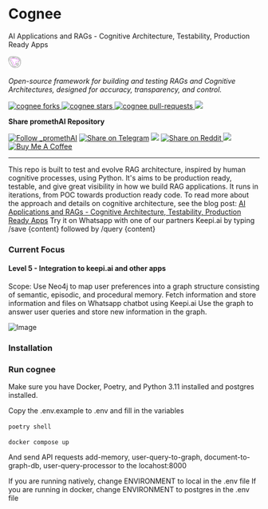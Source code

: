 # Cognee

AI Applications and RAGs - Cognitive Architecture, Testability, Production Ready Apps



<p align="left">
  <a href="https://prometh.ai//#gh-light-mode-only">
    <img src="assets/topoteretes_logo.png" width="5%" alt="promethAI logo" />
  </a>

  
</p>

<p align="left"><i>Open-source framework for building and testing RAGs and Cognitive Architectures, designed for accuracy, transparency, and control.</i></p>

<p align="left">
<a href="https://github.com/topoteretes/cognee/fork" target="blank">
<img src="https://img.shields.io/github/forks/topoteretes/cognee?style=for-the-badge" alt="cognee forks"/>
</a>

<a href="https://github.com/topoteretes/cognee/stargazers" target="blank">
<img src="https://img.shields.io/github/stars/topoteretes/cognee?style=for-the-badge" alt="cognee stars"/>
</a>
<a href="https://github.com/topoteretes/cognee/pulls" target="blank">
<img src="https://img.shields.io/github/issues-pr/topoteretes/cognee?style=for-the-badge" alt="cognee pull-requests"/>
</a>
<a href='https://github.com/topoteretes/cognee/releases'>
<img src='https://img.shields.io/github/release/topoteretes/cognee?&label=Latest&style=for-the-badge'>
</a>

</p>

[//]: # (<p align="center"><b>Follow PromethAI </b></p>)

[//]: # (<p align="center">)

[//]: # (<a href="https://twitter.com/_promethAI" target="blank">)

[//]: # (<img src="https://img.shields.io/twitter/follow/_promethAI?label=Follow: _promethAI&style=social" alt="Follow _promethAI"/>)

[//]: # (</a>)

[//]: # (<p align="center">)

[//]: # (<a href="https://prometh.ai" target="_blank"><img src="https://img.shields.io/twitter/url?label=promethAI Website&logo=website&style=social&url=https://github.com/topoteretes/PromethAI-Memory"/></a>)

[//]: # (<p align="center">)

[//]: # (<a href="https://www.youtube.com/@_promethAI" target="_blank"><img src="https://img.shields.io/twitter/url?label=Youtube&logo=youtube&style=social&url=https://github.com/topoteretes/PromethAI-Memory"/></a>)

[//]: # (</p>)


<p align="left"><b>Share promethAI Repository</b></p>

<p align="left">

<a href="https://twitter.com/intent/tweet?text=Check%20this%20GitHub%20repository%20out.%20promethAI%20-%20Let%27s%20you%20easily%20build,%20manage%20and%20run%20useful%20autonomous%20AI%20agents.&url=https://github.com/topoteretes/PromethAI-Backend-Backend&hashtags=promethAI,AGI,Autonomics,future" target="blank">
<img src="https://img.shields.io/twitter/follow/_promethAI?label=Share Repo on Twitter&style=social" alt="Follow _promethAI"/></a> 
<a href="https://t.me/share/url?text=Check%20this%20GitHub%20repository%20out.%20promethAI%20-%20Let%27s%20you%20easily%20build,%20manage%20and%20run%20useful%20autonomous%20AI%20agents.&url=https://github.com/topoteretes/PromethAI-Backend" target="_blank"><img src="https://img.shields.io/twitter/url?label=Telegram&logo=Telegram&style=social&url=https://github.com/topoteretes/PromethAI-Backend" alt="Share on Telegram"/></a>
<a href="https://api.whatsapp.com/send?text=Check%20this%20GitHub%20repository%20out.%20promethAI%20-%20Let's%20you%20easily%20build,%20manage%20and%20run%20useful%20autonomous%20AI%20agents.%20https://github.com/topoteretes/PromethAI-Backend"><img src="https://img.shields.io/twitter/url?label=whatsapp&logo=whatsapp&style=social&url=https://github.com/topoteretes/PromethAI-Backend" /></a> <a href="https://www.reddit.com/submit?url=https://github.com/topoteretes/PromethAI-Backend&title=Check%20this%20GitHub%20repository%20out.%20promethAI%20-%20Let's%20you%20easily%20build,%20manage%20and%20run%20useful%20autonomous%20AI%20agents.
" target="blank">
<img src="https://img.shields.io/twitter/url?label=Reddit&logo=Reddit&style=social&url=https://github.com/topoteretes/PromethAI-Backend" alt="Share on Reddit"/>
</a> <a href="mailto:?subject=Check%20this%20GitHub%20repository%20out.&body=promethAI%20-%20Let%27s%20you%20easily%20build,%20manage%20and%20run%20useful%20autonomous%20AI%20agents.%3A%0Ahttps://github.com/topoteretes/PromethAI-Backend" target="_blank"><img src="https://img.shields.io/twitter/url?label=Gmail&logo=Gmail&style=social&url=https://github.com/topoteretes/PromethAI-Backend"/></a> <a href="https://www.buymeacoffee.com/promethAI" target="_blank"><img src="https://cdn.buymeacoffee.com/buttons/default-orange.png" alt="Buy Me A Coffee" height="23" width="100" style="border-radius:1px"></a>

</p>

<hr>





This repo is built to test and evolve RAG architecture, inspired by human cognitive processes, using Python. 
It's aims to be production ready, testable, and give great visibility in how we build RAG applications.
It runs in iterations, from POC towards production ready code.
To read more about the approach and details on cognitive architecture, see the blog post: [AI Applications and RAGs - Cognitive Architecture, Testability, Production Ready Apps](https://topoteretes.notion.site/Going-beyond-Langchain-Weaviate-and-towards-a-production-ready-modern-data-platform-7351d77a1eba40aab4394c24bef3a278?pvs=4)
Try it on Whatsapp with one of our partners Keepi.ai by typing /save {content} followed by /query {content}


### Current Focus

#### Level 5 - Integration to keepi.ai and other apps
Scope: Use Neo4j to map user preferences into a graph structure consisting of semantic, episodic, and procedural memory. 
Fetch information and store information and files on Whatsapp chatbot using Keepi.ai
Use the graph to answer user queries and store new information in the graph.



![Image](https://github.com/topoteretes/PromethAI-Memory/blob/main/level_4/User_graph.png)


### Installation

### Run cognee

Make sure you have Docker, Poetry, and Python 3.11 installed and postgres installed.

Copy the .env.example to .env and fill in the variables

``` poetry shell ```

```docker compose up   ```

And send API requests add-memory, user-query-to-graph, document-to-graph-db, user-query-processor to the locahost:8000


If you are running natively, change ENVIRONMENT to local in the .env file
If you are running in docker, change ENVIRONMENT to postgres in the .env file













